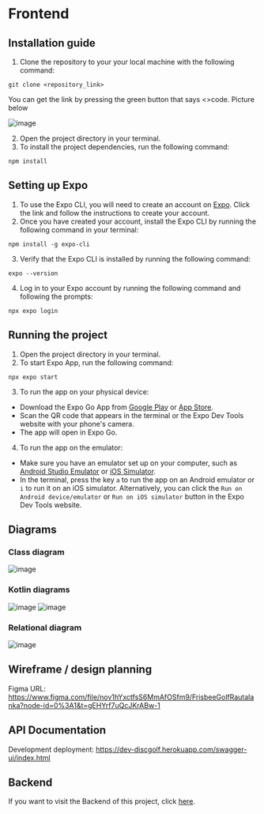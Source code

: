 # Frontend

## Installation guide

1. Clone the repository to your your local machine with the following command: 
```
git clone <repository_link>
```
You can get the link by pressing the green button that says <>code. Picture below

![image](https://user-images.githubusercontent.com/112404201/224038637-ad07c060-9ba8-4815-aaf3-fa74a5dfb639.png)

2. Open the project directory in your terminal.
3. To install the project dependencies, run the following command: 
```
npm install
```

## Setting up Expo

1. To use the Expo CLI, you will need to create an account on [Expo](https://expo.dev/signup). Click the link and follow the instructions to create your account.
2. Once you have created your account, install the Expo CLI by running the following command in your terminal:
```
npm install -g expo-cli
```
3. Verify that the Expo CLI is installed by running the following command:
```
expo --version
```
4. Log in to your Expo account by running the following command and following the prompts:
```
npx expo login
```

## Running the project

1. Open the project directory in your terminal. 
2. To start Expo App, run the following command: 
```
npx expo start
```
3. To run the app on your physical device: 
* Download the Expo Go App from [Google Play](https://play.google.com/store/apps/details?id=host.exp.exponent&hl=en&gl=US&pli=1) or [App Store](https://apps.apple.com/us/app/expo-go/id982107779).
* Scan the QR code that appears in the terminal or the Expo Dev Tools website with your phone's camera.
* The app will open in Expo Go.
4. To run the app on the emulator: 
* Make sure you have an emulator set up on your computer, such as [Android Studio Emulator](https://docs.expo.dev/workflow/android-studio-emulator/) or [iOS Simulator](https://docs.expo.dev/workflow/ios-simulator/).
* In the terminal, press the key `a` to run the app on an Android emulator or `i` to run it on an iOS simulator. Alternatively, you can click the `Run on Android device/emulator` or `Run on iOS simulator` button in the Expo Dev Tools website.


## Diagrams

### Class diagram
![image](https://user-images.githubusercontent.com/112090760/218437538-017b6d69-3f7b-4264-8bad-ba8a09f37e14.png)

### Kotlin diagrams
![image](https://user-images.githubusercontent.com/92360393/218316206-d969946d-da80-488b-836e-93b92efc0da0.png)
![image](https://user-images.githubusercontent.com/92360393/218535454-0faae0e7-fdbc-4fa8-9052-02c9c48518c5.png)

### Relational diagram
![image](https://user-images.githubusercontent.com/92360393/218316160-5915b9d5-ae2e-4222-8495-f212611f29d9.png)

## Wireframe / design planning
Figma URL: https://www.figma.com/file/nov1hYxctfsS6MmAfOSfm9/FrisbeeGolfRautalanka?node-id=0%3A1&t=gEHYrf7uQcJKrABw-1

## API Documentation
Development deployment: https://dev-discgolf.herokuapp.com/swagger-ui/index.html

## Backend

If you want to visit the Backend of this project, click [here](https://github.com/Ohjelmistoprojekti-II-Frisbeegolf/Backend).
